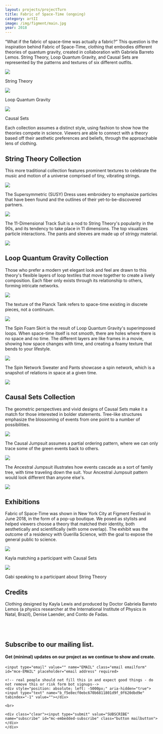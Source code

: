 ```yaml
---
layout: projects/projectTurn
title: Fabric of Space-Time (ongoing)
category: artII
image: /img/figment/main.jpg
year: 2018
---
```


<p>“What if the fabric of space-time was actually a fabric?” This question is the inspiration behind Fabric of Space-Time, clothing that embodies different theories of quantum gravity, created in collaboration with Gabriela Barreto Lemos. String Theory, Loop Quantum Gravity, and Causal Sets are represented by the patterns and textures of six different outfits.</p>

<div class="row">
<div class="col-md-4"><img src="../../img/figment/String_Theory.jpg"><p>String Theory</p></div>
<div class="col-md-4"><img src="../../img/figment/Loop_Quantum_Gravity.jpg"><p>Loop Quantum Gravity</p></div>
<div class="col-md-4"><img src="../../img/figment/Causal_Sets.jpg"><p>Causal Sets</p></div>
</div>


<p>Each collection assumes a distinct style, using fashion to show how the theories compete in science. Viewers are able to connect with a theory based off their aesthetic preferences and beliefs, through the approachable lens of clothing.</p>

<h2>String Theory Collection</h2>
<p>This more traditional collection features prominent textures to celebrate the music and motion of a universe comprised of tiny, vibrating strings.</p>
<div class="row">
<div class="col-md-6"><img src="../../img/figment/supersymmetric.jpg"><p>The Supersymmetric (SUSY) Dress uses embroidery to emphasize particles that have been found and the outlines of their yet-to-be-discovered partners.</p></div>
<div class="col-md-6"><img src="../../img/figment/f.jpg"><p>The 11-Dimensional Track Suit is a nod to String Theory's popularity in the 90s, and its tendency to take place in 11 dimensions. The top visualizes particle interactions. The pants and sleeves are made up of stringy material.</p></div>
</div>
<div class="row">
<div class="col-md-10 col-md-offset-1"><img src="../../img/figment/StringTheoryBrand.jpg">

</div>
</div>


<h2>Loop Quantum Gravity Collection</h2>
<p>Those who prefer a modern yet elegant look and feel are drawn to this theory's flexible layers of loop textiles that move together to create a lively composition. Each fiber only exists through its relationship to others, forming intricate networks.</p>

<div class="row">
<div class="col-md-6">
<img src="../../img/figment/Planck_Tank_Tag_LoopQuantumGravity.jpg"><p>The texture of the Planck Tank refers to space-time existing in discrete pieces, not a continuum.</p>
<img src="../../img/figment/lqgskirt.jpg"><p>The Spin Foam Skirt is the result of Loop Quantum Gravity's superimposed loops. When space-time itself is not smooth, there are holes where there is no space and no time. The different layers are like frames in a movie, showing how space changes with time, and creating a foamy texture that bends to your lifestyle.</p>
</div>

<div class="col-md-6"><img src="../../img/figment/lqgsweater.jpg"><p>The Spin Network Sweater and Pants showcase a spin network, which is a snapshot of relations in space at a given time.</p></div>
</div>
<div class="row">
<div class="col-md-10 col-md-offset-1"><img src="../../img/figment/LoopBrand.jpg"></div>
</div>

<h2>Causal Sets Collection</h2>
<p>The geometric perspectives and vivid designs of Causal Sets make it a match for those interested in bolder statements. Tree-like structures emphasize the blossoming of events from one point to a number of possibilities.</p>
<div class="row">
<div class="col-md-6"><img src="../../img/figment/causal.jpg"><p>The Causal Jumpsuit assumes a partial ordering pattern, where we can only trace some of the green events back to others.</p></div>
<div class="col-md-6"><img src="../../img/figment/ancestral.jpg"><p>The Ancestral Jumpsuit illustrates how events cascade as a sort of family tree, with time traveling down the suit. Your Ancestral Jumpsuit pattern would look different than anyone else's.</p></div>
</div>
<div class="row">
<div class="col-md-10 col-md-offset-1"><img src="../../img/figment/CausalSetsBrand.jpg"></div>
</div>

<h2>Exhibitions</h2>
<p>Fabric of Space-Time was shown in New York City at Figment Festival in June 2018, in the form of a pop-up boutique. We posed as stylists and helped viewers choose a theory that matched their identity, both aesthetically and scientifically (with some overlap). The exhibit was the outcome of a residency with Guerilla Science, with the goal to expose the general public to science.

<div class="row">
<div class="col-md-6"><img src="../../img/figment/Kayla.jpg"><p>Kayla matching a participant with Causal Sets</p></div>
<div class="col-md-6"><img src="../../img/figment/Gabi.jpg"><p>Gabi speaking to a participant about String Theory</p></div>
</div>

<h2>Credits</h2>

<p>Clothing designed by Kayla Lewis and produced by Doctor Gabriela Barreto Lemos (a physics researcher at the International Institute of Physics in Natal, Brazil), Denise Laender, and Conto de Fadas.</p>

<!-- Begin MailChimp Signup Form -->

<!-- Begin MailChimp Signup Form -->
<br><br>

<div class="row">
<div class="col-md-8 col-md-offset-2">
<div id="mc_embed_signup emailformall">
<form action="https://fabricofspacetime.us18.list-manage.com/subscribe/post?u=f5e8ecf0ebc670b6811801d9f&amp;id=0f620dbd9e" method="post" id="mc-embedded-subscribe-form" name="mc-embedded-subscribe-form" class="validate" target="_blank" novalidate>
    <div id="mc_embed_signup_scroll">
	<h2 class="subscribe"><label for="mce-EMAIL">Subscribe to our mailing list.</label></h2>
  <h4 class="subscribe">Get (minimal) updates on our project as we continue to show and create.</h4>

	<input type="email" value="" name="EMAIL" class="email emailform" id="mce-EMAIL" placeholder="email address" required>

    <!-- real people should not fill this in and expect good things - do not remove this or risk form bot signups-->
    <div style="position: absolute; left: -5000px;" aria-hidden="true"><input type="text" name="b_f5e8ecf0ebc670b6811801d9f_0f620dbd9e" tabindex="-1" value=""></div>

    <br>

    <div class="clear"><input type="submit" value="SUBSCRIBE" name="subscribe" id="mc-embedded-subscribe" class="button mailbutton"></div>
    </div>
</form>
</div>
</div>
</div>

<br><br>

<!--End mc_embed_signup-->
